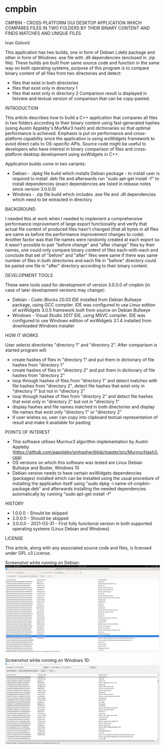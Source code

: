 # cmpbin
CMPBIN - CROSS-PLATFORM GUI DESKTOP APPLICATION WHICH COMPARES FILES IN TWO FOLDERS BY THEIR BINARY CONTENT AND FINDS MATCHES AND UNIQUE FILES

Ivan Golović

This application has two builds, one in form of Debian (.deb) package and other in form of Windows .exe file with .dll dependencies (enclosed in .zip file). These builds are built from same source code and function in the same way on both operating systems, purpose of this program is to compare binary content of all files from two directories and detect:
- files that exist in both directories
- files that exist only in directory 1
- files that exist only in directory 2
Comparison result is displayed in listview and textual version of comparison that can be copy-pasted.

INTRODUCTION

This article describes how to build a C++ application that compares all files in two folders according to their binary content using fast-generated hashes (using Austin Appleby's MurMur3 hash) and dictionaries so that optimal performance is achieved. Emphasis is put on performance and cross-platform capability since the application is using wxWidgets framework to avoid direct calls to OS-specific APIs.
Source code might be useful to developers who have interest in binary comparison of files and cross-platform desktop development using wxWidgets in C++.

Application builds come in two variants:
-	Debian - .dpkg file build which installs Debian package - to install user is required to install .deb file and afterwards run "sudo apt-get install -f" to install dependencies (exact dependencies are listed in release notes since version 3.0.0.0)
-	Windows - .zip file build which includes .exe file and .dll dependencies which need to be extracted in directory

BACKGROUND

I needed this at work when I needed to implement a comprehensive performance improvement of large export functionality and verify that actual file content of produced files hasn't changed (that all bytes in all files are same as before the performance improvement changes to code). Another factor was that file names were randomly created at each export so it wasn't possible to pair "before change" and "after change" files by their names, one could only compare binary content of files each-with-each and conclude that set of "before" and "after" files were same if there was same number of files in both directories and each file in "before" directory could be paired one file in "after" directory according to their binary content.

DEVELOPMENT TOOLS

These were tools used for development of version 3.0.0.0 of cmpbin (in case of later development versions may change):
-	Debian - Code::Blocks 20.03 IDE installed from Debian Bullseye package, using GCC compiler. IDE was configured to use Linux edition of wxWidgets 3.0.5 framework built from source on Debian Bullseye
-	Windows - Visual Studio 2017 IDE, using MSVC compiler. IDE was configured to use Windows edition of wxWidgets 3.1.4 installed from downloaded Windows installer

HOW IT WORKS

User selects directories "directory 1" and "directory 2". After comparison is started program will:
- create hashes of files in "directory 1" and put them in dictionary of file hashes from "directory 1"
- create hashes of files in "directory 2" and put them in dictionary of file hashes from "directory 2"
- loop through hashes of files from "directory 1" and detect matches with file hashes from "directory 2", detect file hashes that exist only in "directory 1" but not in "directory 2"
- loop through hashes of files from "directory 2" and detect file hashes that exist only in "directory 2" but not in "directory 1"
- display hashes and file names matched in both directories and display file names that exist only "directory 1" or "directory 2"
- if user wishes so, user can copy into clipboard textual representation of result and make it available for pasting

POINTS OF INTEREST

-	This software utilises Murmur3 algorithm implementation by Austin Appleby (https://github.com/aappleby/smhasher/blob/master/src/MurmurHash3.cpp)
-	OS versions on which this software was tested are Linux Debian Bullseye and Buster, Windows 10
-	Debian version needs to have certain wxWidgets dependencies (packages) installed which can be installed using the usual procedure of installing the applicaiton itself using "sudo dpkg -i name-of-cmpbin-package.deb" and afterwards installing the needed dependencies automatically by running "sudo apt-get install -f"

HISTORY

-	1.0.0.0 - Should be skipped
-	2.0.0.0 - Should be skipped
-	3.0.0.0 - 2021-03-31 - First fully functional version in both supported operating systems (Linux Debian and Windows)

LICENSE

This article, along with any associated source code and files, is licensed under GPL v3 License.

Screenshot while running on Debian:
![screenshot](./screenshot-debian.png?raw=true)

Screenshot while running on Windows 10:
![screenshot](./screenshot.png?raw=true)

